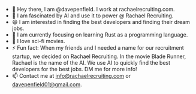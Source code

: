 - 👋 Hey there, I am @davepenfield. I work at rachaelrecruiting.com.
- 👀 I am fascinated by AI and use it to power @ Rachael Recruiting. 
- 😄 I am interested in finding the best developers and finding their dream jobs.
- 🌱 I am currently focusing on learning Rust as a programming language. 
- 💞️ I love sci-fi movies.
- ⚡ Fun fact: When my friends and I needed a name for our recruitment startup, we decided on Rachael Recruiting. In the movie Blade Runner, Rachael is the name of the AI. We use AI to quickly find the best developers for the best jobs. DM me for more info!
- 📫 Contact me at info@rachaelrecruiting.com or davepenfield01@gmail.com.
<!---
davepenfield/davepenfield is a ✨ special ✨ repository because its `README.md` (this file) appears on your GitHub profile.
You can click the Preview link to take a look at your changes.
--->
